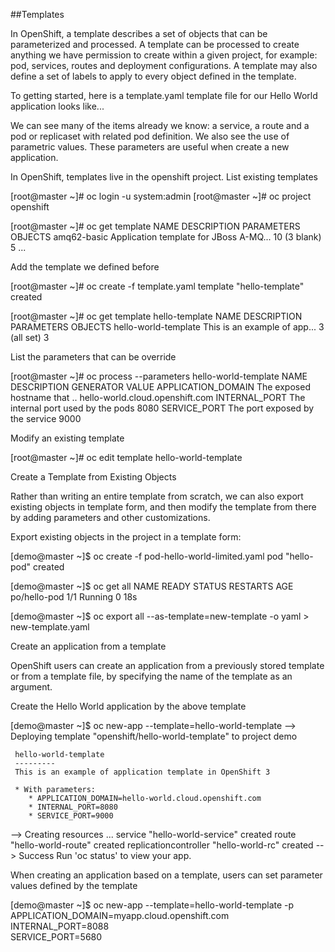 ##Templates

In OpenShift, a template describes a set of objects that can be parameterized and processed. A template can be processed to create anything we have permission to create within a given project, for example: pod, services, routes and deployment configurations. A template may also define a set of labels to apply to every object defined in the template.

To getting started, here is a template.yaml template file for our Hello World application looks like...


We can see many of the items already we know: a service, a route and a pod or replicaset with related pod definition. We also see the use of parametric values. These parameters are useful when create a new application.

In OpenShift, templates live in the openshift project. List existing templates

[root@master ~]# oc login -u system:admin
[root@master ~]# oc project openshift

[root@master ~]# oc get template
NAME         DESCRIPTION                            PARAMETERS        OBJECTS
amq62-basic  Application template for JBoss A-MQ... 10 (3 blank)      5
...

Add the template we defined before

[root@master ~]# oc create -f template.yaml
template "hello-template" created

[root@master ~]# oc get template hello-template
NAME                   DESCRIPTION                  PARAMETERS    OBJECTS
hello-world-template   This is an example of app... 3 (all set)   3

List the parameters that can be override

[root@master ~]# oc process --parameters hello-world-template
NAME                 DESCRIPTION                          GENERATOR   VALUE
APPLICATION_DOMAIN   The exposed hostname that ..                     hello-world.cloud.openshift.com
INTERNAL_PORT        The internal port used by the pods               8080
SERVICE_PORT         The port exposed by the service                  9000


Modify an existing template

[root@master ~]# oc edit template hello-world-template

Create a Template from Existing Objects

Rather than writing an entire template from scratch, we can also export existing objects in template form, and then modify the template from there by adding parameters and other customizations.

Export existing objects in the project in a template form:

[demo@master ~]$ oc create -f pod-hello-world-limited.yaml
pod "hello-pod" created

[demo@master ~]$ oc get all
NAME           READY     STATUS    RESTARTS   AGE
po/hello-pod   1/1       Running   0          18s

[demo@master ~]$ oc export all --as-template=new-template -o yaml > new-template.yaml

Create an application from a template

OpenShift users can create an application from a previously stored template or from a template file, by specifying the name of the template as an argument.

Create the Hello World application by the above template

[demo@master ~]$ oc new-app --template=hello-world-template
--> Deploying template "openshift/hello-world-template" to project demo

     hello-world-template
     ---------
     This is an example of application template in OpenShift 3

     * With parameters:
        * APPLICATION_DOMAIN=hello-world.cloud.openshift.com
        * INTERNAL_PORT=8080
        * SERVICE_PORT=9000

--> Creating resources ...
    service "hello-world-service" created
    route "hello-world-route" created
    replicationcontroller "hello-world-rc" created
--> Success
    Run 'oc status' to view your app.

When creating an application based on a template, users can set parameter values defined by the template

[demo@master ~]$ oc new-app --template=hello-world-template -p \
                        APPLICATION_DOMAIN=myapp.cloud.openshift.com \
                        INTERNAL_PORT=8088 \
                        SERVICE_PORT=5680


